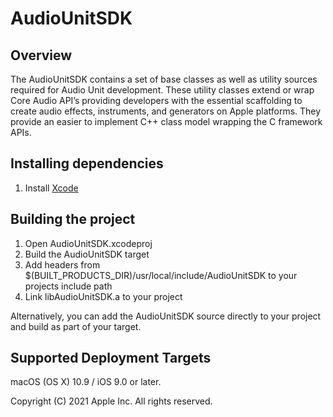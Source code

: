 # AudioUnitSDK

## Overview
The AudioUnitSDK contains a set of base classes as well as utility sources required for Audio Unit development. These utility classes extend or wrap Core Audio API’s providing developers with the essential scaffolding to create audio effects, instruments, and generators on Apple platforms. They provide an easier to implement C++ class model wrapping the C framework APIs.

## Installing dependencies
1. Install [Xcode][Xcode]

[Xcode]: https://developer.apple.com/xcode/resources/

## Building the project
1. Open AudioUnitSDK.xcodeproj
2. Build the AudioUnitSDK target
3. Add headers from $(BUILT_PRODUCTS_DIR)/usr/local/include/AudioUnitSDK to your projects include path
4. Link libAudioUnitSDK.a to your project


Alternatively, you can add the AudioUnitSDK source directly to your project and build as part of your target. 

## Supported Deployment Targets
macOS (OS X) 10.9 / iOS 9.0 or later.

Copyright (C) 2021 Apple Inc. All rights reserved.